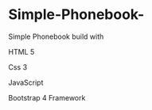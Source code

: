 # Simple-Phonebook-


Simple Phonebook build with

HTML 5

Css 3

JavaScript

Bootstrap 4 Framework
